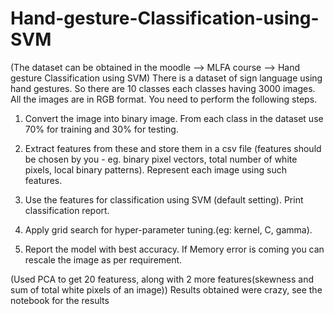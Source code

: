 # Hand-gesture-Classification-using-SVM
(The dataset can be obtained in the moodle --> MLFA course --> Hand gesture Classification using SVM)
There is a dataset of sign language using hand gestures. So there are 10 classes each classes having 3000 images. All the images are in RGB format. You need to perform the following steps.   

1. Convert the image into binary image. From each class in the dataset use 70% for training and 30% for testing.  

2. Extract features from these and store them in a csv file (features should be chosen by you - eg. binary pixel vectors, total number of white pixels, local binary patterns). Represent each image using such features. 

3. Use the features for classification using SVM (default setting). Print classification report.   

4. Apply grid search for hyper-parameter tuning.(eg: kernel, C, gamma).  

5. Report the model with best accuracy. If Memory error is coming you can rescale the image as per requirement.

(Used PCA to get 20 featuress, along with 2 more features(skewness and sum of total white pixels of an image))
Results obtained were crazy, see the notebook for the results
